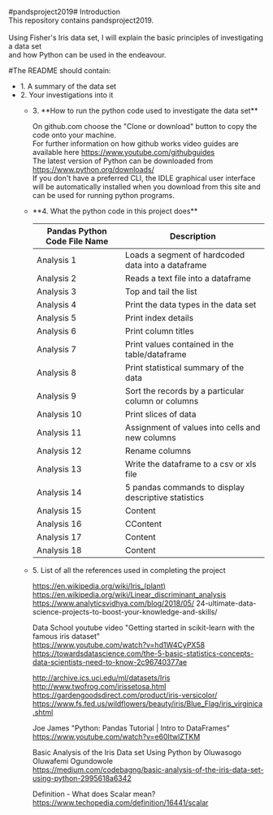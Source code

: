 #pandsproject2019#
Introduction<br>
This repository contains pandsproject2019.<br>  
Using Fisher's Iris data set, I will explain the basic principles of investigating a data set <br>
and how Python can be used in the endeavour.<br>

#The README should contain: 


<ul>
    <li>1. A summary of the data set</li> 
    <li>2. Your investigations into it</li>

<ul>

 <li>3. **How to run the python code used to investigate the data set**</li> 
        
On github.com choose the "Clone or download" button to copy the code onto your machine.<br>
For further information on how github works video guides are available here https://www.youtube.com/githubguides<br>
The latest version of Python can be downloaded from https://www.python.org/downloads/<br>
If you don't have a preferred CLI, the IDLE graphical user interface will be automatically installed when you download from this site and can be used for running python programs.<br>



 <li>**4. What the python code in this project does**</li> 
        

Pandas Python Code File Name | Description
------------ | -------------
Analysis 1 | Loads a segment of hardcoded data into a dataframe
Analysis 2 | Reads a text file into a dataframe
Analysis 3 | Top and tail the list
Analysis 4  | Print the data types in the data set
Analysis 5 | Print index details
Analysis 6 | Print column titles
Analysis 7 | Print values contained in the table/dataframe
Analysis 8 | Print statistical summary of the data
Analysis 9 | Sort the records by a particular column or columns
Analysis 10 | Print slices of data
Analysis 11 | Assignment of values into cells and new columns
Analysis 12 | Rename columns 
Analysis 13 | Write the dataframe to a csv or xls file 
Analysis 14 | 5 pandas commands to display descriptive statistics 
Analysis 15 | Content 
Analysis 16 | CContent
Analysis 17 | Content 
Analysis 18 | Content


 <li>5. List of all the references used in completing the project</li> 
        
https://en.wikipedia.org/wiki/Iris_(plant) <br>
https://en.wikipedia.org/wiki/Linear_discriminant_analysis<br>
https://www.analyticsvidhya.com/blog/2018/05/
24-ultimate-data-science-projects-to-boost-your-knowledge-and-skills/<br>

Data School youtube video
"Getting started in scikit-learn with the famous iris dataset"<br>
https://www.youtube.com/watch?v=hd1W4CyPX58<br>
https://towardsdatascience.com/the-5-basic-statistics-concepts-data-scientists-need-to-know-2c96740377ae<br>

http://archive.ics.uci.edu/ml/datasets/Iris<br>
http://www.twofrog.com/irissetosa.html<br>
https://gardengoodsdirect.com/product/iris-versicolor/<br>
https://www.fs.fed.us/wildflowers/beauty/iris/Blue_Flag/iris_virginica.shtml<br>

Joe James "Python: Pandas Tutorial | Intro to DataFrames"
https://www.youtube.com/watch?v=e60ItwlZTKM<br>

Basic Analysis of the Iris Data set Using Python
by Oluwasogo Oluwafemi Ogundowole<br>
https://medium.com/codebagng/basic-analysis-of-the-iris-data-set-using-python-2995618a6342<br>

Definition - What does Scalar mean?<br>
https://www.techopedia.com/definition/16441/scalar<br>
